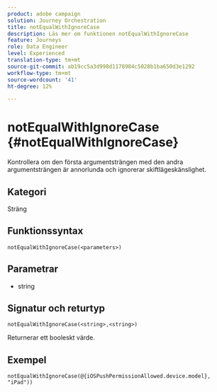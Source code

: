 ```yaml
---
product: adobe campaign
solution: Journey Orchestration
title: notEqualWithIgnoreCase
description: Läs mer om funktionen notEqualWithIgnoreCase
feature: Journeys
role: Data Engineer
level: Experienced
translation-type: tm+mt
source-git-commit: ab19cc5a3d998d1178984c5028b1ba650d3e1292
workflow-type: tm+mt
source-wordcount: '41'
ht-degree: 12%

---
```



# notEqualWithIgnoreCase {#notEqualWithIgnoreCase}

Kontrollera om den första argumentsträngen med den andra argumentsträngen är annorlunda och ignorerar skiftlägeskänslighet.

## Kategori

Sträng

## Funktionssyntax

`notEqualWithIgnoreCase(<parameters>)`

## Parametrar

* string

## Signatur och returtyp

`notEqualWithIgnoreCase(<string>,<string>)`

Returnerar ett booleskt värde.

## Exempel

`notEqualWithIgnoreCase(@{iOSPushPermissionAllowed.device.model}, "iPad"))`
